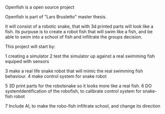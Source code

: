 Openfish is a open source project

Openfish is part of "Lars Brusletto" master thesis. 

It will consist of a robotic snake, that with 3d printed parts will look like a fish.
Its purpuse is to create a robot fish that will swim like a fish, and be able to swim into a school of fish and infiltrate the groups decision. 

This project will start by:

1 creating a simulator
2 test the simulator up against a real swimming fish equiped with sensors

3 make a real life snake robot that will mimic the real swimming fish behaviour. 
4 make control system for snake robot

5 3D print parts for the robotsnake so it looks more like a real fish.
6 DO systemIdentification of the robofish, to calibrate control system for snake-fish robot

7 Include AI, to make the robo-fish infiltrate school, and change its direction 

